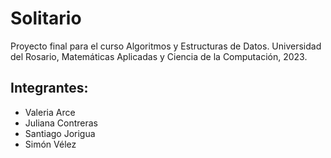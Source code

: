 # Solitario
Proyecto final para el curso Algoritmos y Estructuras de Datos. Universidad del Rosario, Matemáticas Aplicadas y Ciencia de la Computación, 2023.

## Integrantes:
* Valeria Arce
* Juliana Contreras
* Santiago Jorigua
* Simón Vélez
